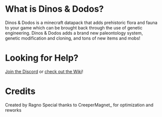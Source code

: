 # What is Dinos & Dodos?

Dinos & Dodos is a minecraft datapack that adds prehistoric flora and fauna to your game which can be brought back through the use of genetic engineering.
Dinos & Dodos adds a brand new paleontology system, genetic modification and cloning, and tons of new items and mobs!

# Looking for Help?

[Join the Discord](https://discord.gg/qawUwZK) or [check out the Wiki](https://github.com/RagtimeGal/DnD/wiki)!

# Credits

Created by Ragno
Special thanks to CreeperMagnet_ for optimization and reworks